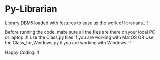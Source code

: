 # Py-Librarian
Library DBMS loaded with features to ease up the work of librarians..!!

Before running the code, make sure all the files are there on your local PC or laptop..!! 
Use the Class.py files if you are working with MacOS 
OR
Use the Class_for_Windows.py if you are working with Windows..!!

Happy Coding..!!
